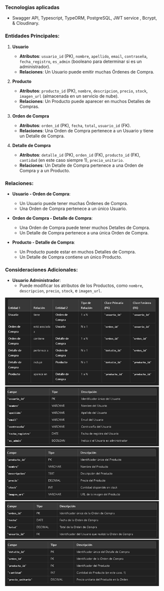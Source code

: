 ### Tecnologias aplicadas 
- Swagger API, Typescript, TypeORM, PostgreSQL, JWT service , Bcrypt, & Cloudinary.
### Entidades Principales:

1. **Usuario**
   - **Atributos**: `usuario_id` (PK), `nombre`, `apellido`, `email`, `contraseña`, `fecha_registro`, `es_admin` (booleano para determinar si es un administrador).
   - **Relaciones**: Un Usuario puede emitir muchas Órdenes de Compra.

2. **Producto**
   - **Atributos**: `producto_id` (PK), `nombre`, `descripcion`, `precio`, `stock`, `imagen_url` (almacenada en un servicio de nube).
   - **Relaciones**: Un Producto puede aparecer en muchos Detalles de Compras.

3. **Orden de Compra**
   - **Atributos**: `orden_id` (PK), `fecha`, `total`, `usuario_id` (FK).
   - **Relaciones**: Una Orden de Compra pertenece a un Usuario y tiene un Detalle de Compra.

4. **Detalle de Compra**
   - **Atributos**: `detalle_id` (PK), `orden_id` (FK), `producto_id` (FK), `cantidad` (en este caso siempre 1), `precio_unitario`.
   - **Relaciones**: Un Detalle de Compra pertenece a una Orden de Compra y a un Producto.

### Relaciones:

- **Usuario - Orden de Compra**: 
   - Un Usuario puede tener muchas Órdenes de Compra.
   - Una Orden de Compra pertenece a un único Usuario.
   
- **Orden de Compra - Detalle de Compra**:
   - Una Orden de Compra puede tener muchos Detalles de Compra.
   - Un Detalle de Compra pertenece a una única Orden de Compra.
   
- **Producto - Detalle de Compra**:
   - Un Producto puede estar en muchos Detalles de Compra.
   - Un Detalle de Compra contiene un único Producto.

### Consideraciones Adicionales:

- **Usuario Administrador**: 
   - Puede modificar los atributos de los Productos, como `nombre`, `descripcion`, `precio`, `stock`, e `imagen_url`.

<img src="./assets/tabla de relaciones.JPG"/>
<img src="./assets/tabla usuarios.JPG"/>
<img src="./assets/tabla producto.JPG"/>
<img src="./assets/tabla orden de compra.JPG"/>
<img src="./assets/tabla compra.JPG"/>
